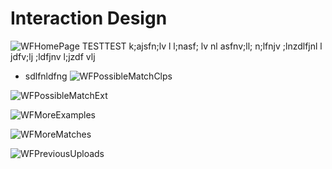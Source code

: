 # Interaction Design

![WFHomePage](https://user-images.githubusercontent.com/52172832/164091921-fc5b7f35-0900-435f-85b9-83aeb44e9993.png)
TESTTEST k;ajsfn;lv l l;nasf; lv nl asfnv;ll;  n;lfnjv ;lnzdlfjnl l jdfv;lj  ;ldfjnv l;jzdf vlj 
* sdlfnldfng
![WFPossibleMatchClps](https://user-images.githubusercontent.com/52172832/164092631-79db0bd3-0c75-4ca1-858e-9d38e5ba8d25.png)

![WFPossibleMatchExt](https://user-images.githubusercontent.com/52172832/164092639-3f2b495a-866e-4f3d-afa0-20aa931ff798.png)

![WFMoreExamples](https://user-images.githubusercontent.com/52172832/164092703-702f77c1-d6ea-48c1-9b03-01458e21a4db.png)

![WFMoreMatches](https://user-images.githubusercontent.com/52172832/164092721-c1724721-0673-4282-b458-88d75caed771.png)

![WFPreviousUploads](https://user-images.githubusercontent.com/52172832/164092669-af29d043-fe89-47cd-a4ac-00807747f1b6.png)
